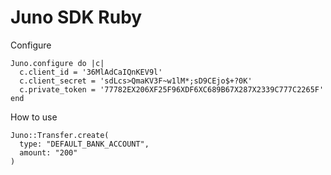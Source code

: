 # Juno SDK Ruby

Configure

```
Juno.configure do |c|
  c.client_id = '36MlAdCaIQnKEV9l'
  c.client_secret = 'sdLcs>QmaKV3F~w1lM*;sD9CEjo$+?0K'
  c.private_token = '77782EX206XF25F96XDF6XC689B67X287X2339C777C2265F'
end
```

How to use

```
Juno::Transfer.create(
  type: "DEFAULT_BANK_ACCOUNT",
  amount: "200"
)
```

